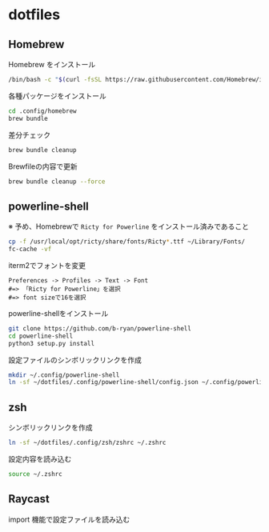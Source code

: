 # dotfiles

## Homebrew

Homebrew をインストール

```bash
/bin/bash -c "$(curl -fsSL https://raw.githubusercontent.com/Homebrew/install/HEAD/install.sh)"
```

各種パッケージをインストール

```bash
cd .config/homebrew
brew bundle
```

差分チェック

```bash
brew bundle cleanup
```

Brewfileの内容で更新

```bash
brew bundle cleanup --force
```

## powerline-shell

※ 予め、Homebrewで `Ricty for Powerline` をインストール済みであること

```bash
cp -f /usr/local/opt/ricty/share/fonts/Ricty*.ttf ~/Library/Fonts/
fc-cache -vf
```

iterm2でフォントを変更

```
Preferences -> Profiles -> Text -> Font
#=> 「Ricty for Powerline」を選択
#=> font sizeで16を選択
```

powerline-shellをインストール

```bash
git clone https://github.com/b-ryan/powerline-shell
cd powerline-shell
python3 setup.py install
```

設定ファイルのシンボリックリンクを作成

```bash
mkdir ~/.config/powerline-shell
ln -sf ~/dotfiles/.config/powerline-shell/config.json ~/.config/powerline-shell/config.json
```

## zsh

シンボリックリンクを作成

```bash
ln -sf ~/dotfiles/.config/zsh/zshrc ~/.zshrc
```

設定内容を読み込む

```bash
source ~/.zshrc
```

## Raycast

import 機能で設定ファイルを読み込む
